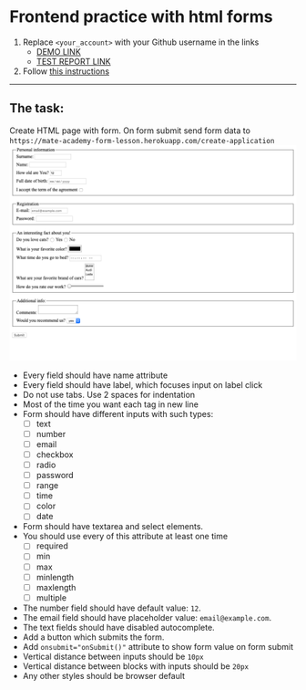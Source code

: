 # Frontend practice with html forms
1. Replace `<your_account>` with your Github username in the links
    - [DEMO LINK](https://<your_account>.github.io/layout_html-form/) <br>
    - [TEST REPORT LINK](https://<your_account>.github.io/layout_html-form/report/html_report/)
2. Follow [this instructions](https://mate-academy.github.io/layout_task-guideline/)
___

## The task:
Create HTML page with form. On form submit send form data to `https://mate-academy-form-lesson.herokuapp.com/create-application`
![screenshot](./references/form-example.png)

- Every field should have name attribute
- Every field should have label, which focuses input on label click
- Do not use tabs. Use 2 spaces for indentation
- Most of the time you want each tag in new line
- Form should have different inputs with such types:
  - [ ] text
  - [ ] number
  - [ ] email
  - [ ] checkbox
  - [ ] radio
  - [ ] password
  - [ ] range
  - [ ] time
  - [ ] color
  - [ ] date
- Form should have textarea and select elements.  
- You should use every of this attribute at least one time
  - [ ] required
  - [ ] min
  - [ ] max
  - [ ] minlength
  - [ ] maxlength
  - [ ] multiple
- The number field should have default value: `12`.
- The email field should have placeholder value: `email@example.com`.
- The text fields should have disabled autocomplete.
- Add a button which submits the form.
- Add `onsubmit="onSubmit()"` attribute to show form value on form submit
- Vertical distance between inputs should be `10px`
- Vertical distance between blocks with inputs should be `20px`
- Any other styles should be browser default
